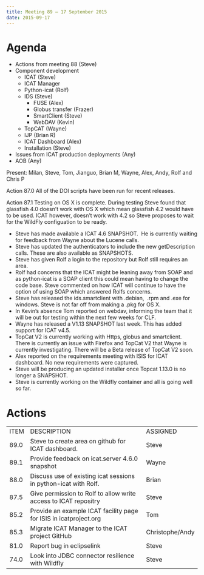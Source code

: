 ```yaml
---
title: Meeting 89 – 17 September 2015
date: 2015-09-17
---
```


# Agenda

  - Actions from meeting 88 (Steve)
  - Component development
      - ICAT (Steve)
      - ICAT Manager
      - Python-icat (Rolf)
      - IDS (Steve)
          - FUSE (Alex)
          - Globus transfer (Frazer)
          - SmartClient (Steve)
          - WebDAV (Kevin)
      - TopCAT (Wayne)
      - IJP (Brian R)
      - ICAT Dashboard (Alex)
      - Installation (Steve)
  - Issues from ICAT production deployments (Any)
  - AOB (Any)

Present: Milan, Steve, Tom, Jianguo, Brian M, Wayne, Alex, Andy, Rolf
and Chris P

Action 87.0 All of the DOI scripts have been run for recent releases.

Action 87.1 Testing on OS X is complete. During testing Steve found that
glassfish 4.0 doesn’t work with OS X which mean glassfish 4.2 would have
to be used. ICAT however, doesn’t work with 4.2 so Steve proposes to
wait for the WildFly configuation to be ready.

  - Steve has made available a ICAT 4.6 SNAPSHOT.  He is currently
    waiting for feedback from Wayne about the Lucene calls.
  - Steve has updated the authenticators to include the new
    getDescription calls. These are also available as SNAPSHOTS.
  - Steve has given Rolf a login to the repository but Rolf still
    requires an area.
  - Rolf had concerns that the ICAT might be leaning away from SOAP and
    as python-icat is a SOAP client this could mean having to change the
    code base. Steve commented on how ICAT will continue to have the
    option of using SOAP which answered Rolfs concerns.
  - Steve has released the ids.smartclient with .debian,  .rpm and .exe
    for windows. Steve is not far off from making a .pkg for OS X.
  - In Kevin’s absence Tom reported on webdav, informing the team that
    it will be out for testing within the next few weeks for CLF.
  - Wayne has released a V1.13 SNAPSHOT last week. This has added
    support for ICAT v4.5.
  - TopCat V2 is currently working with Https, globus and smartclient.
    There is currently an issue with Firefox and TopCat V2 that Wayne is
    currently investigating. There will be a Beta release of TopCat V2
    soon.
  - Alex reported on the requirements meeting with ISIS for ICAT
    dashboard. No new requirements were captured.
  - Steve will be producing an updated installer once Topcat 1.13.0 is
    no longer a SNAPSHOT.
  - Steve is currently working on the Wildfly container and all is going
    well so
far.

# Actions

|      |                                                                   |                 |
| ---- | ----------------------------------------------------------------- | --------------- |
| ITEM | DESCRIPTION                                                       | ASSIGNED        |
| 89.0 | Steve to create area on github for ICAT dashboard.                | Steve           |
| 89.1 | Provide feedback on icat.server 4.6.0 snapshot                    | Wayne           |
| 88.0 | Discuss use of existing icat sessions in python-icat with Rolf.   | Brian           |
| 87.5 | Give permission to Rolf to allow write access to ICAT repositry   | Steve           |
| 85.2 | Provide an example ICAT facility page for ISIS in icatproject.org | Tom             |
| 85.3 | Migrate ICAT Manager to the ICAT project GitHub                   | Christophe/Andy |
| 81.0 | Report bug in eclipselink                                         | Steve           |
| 74.0 | Look into JDBC connector resilience with Wildfly                  | Steve           |
